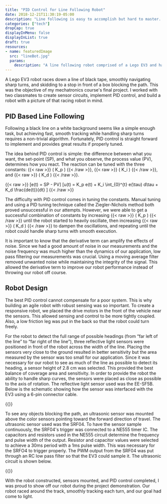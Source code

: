 ```yaml
---
title: "PID Control for Line Following Robot"
date: 2018-12-21T11:30:19-05:00
description: "Line following is easy to accomplish but hard to master. PID Control, while more challenging to implement and tune, provides effective smooth tracking and quick response."
categories: ["tech"]
dropCap: true
displayInMenu: false
displayInList: true
draft: true
resources:
- name: featuredImage
  src: "lineBot.jpg"
  params:
    description: "A line following robot comprised of a Lego EV3 and hand-soldered sensor circuits"
---
```


A Lego EV3 robot races down a line of black tape, smoothly navigating sharp turns, and skidding to a stop in front of a box blocking the path. This was the objective of my mechatronics course's final project. I worked with two classmates to create sensor circuits, implement PID control, and build a robot with a picture of that racing robot in mind.

## PID Based Line Following

Following a black line on a white background seems like a simple enough task, but achieving fast, smooth tracking while handling sharp turns requires a non-trivial algorithm. Fortunately, PID control is straight forward to implement and provides great results if properly tuned.

The idea behind PID control is simple: the difference between what you want, the set-point (SP), and what you observe, the process value (PV), determines how you react. The reaction can be tuned with the three constants: {{< raw >}} \( K_p \) {{< /raw >}}, {{< raw >}} \( K_i \) {{< /raw >}}, and {{< raw >}} \( K_d \) {{< /raw >}}.

{{< raw >}}
\[e(t) = SP - PV\]
\[u(t) = K_p e(t) + K_i \int_{0}^{t} e(\tau) d\tau + K_d \frac{de(t)}{dt} \]
{{< /raw >}}

The difficulty with PID control comes in tuning the constants. Manual tuning and using a PID tuning technique called the Ziegler-Nichols method both proved unsuccessful in our attempts. However, we were able to get a successful combination of constants by increasing {{< raw >}} \( K_p \) {{< /raw >}} until the robot started to heavily oscillate, then increasing {{< raw >}} \( K_d \) {{< /raw >}} to dampen the oscillations, and repeating until the robot could handle sharp turns with smooth execution.

It is important to know that the derivative term can amplify the effects of noise. Since we had a good amount of noise in our measurements and the noise frequency was much higher than the dynamics of our application, low pass filtering our measurements was crucial. Using a moving average filter removed unwanted noise while maintaining the integrity of the signal. This allowed the derivative term to improve our robot performance instead of throwing our robot off course.

## Robot Design

The best PID control cannot compensate for a poor system. This is why building an agile robot with robust sensing was so important. To create a responsive robot, we placed the drive motors in the front of the vehicle near the sensors. This allowed sensing and control to be more tightly coupled. Also, a low friction leg was put in the back so that the robot could turn freely.

For the robot to detect the full range of possible headings (from “far left of the line” to “far right of the line”), three reflective light sensors were positioned in front of the robot across the width of the line. Placing the sensors very close to the ground resulted in better sensitivity but the area measured by the sensor was too small for our application. Since it was necessary for our robot to see as much of the line as possible to detect its heading, a sensor height of 2.8 cm was selected. This provided the best balance of coverage area and sensitivity. In order to provide the robot the ability to handle sharp curves, the sensors were placed as close as possible to the axis of rotation. The reflective light sensor used was the EE-SF5B. Below is the schematic showing how the sensor was interfaced with the EV3 using a 6-pin connector cable.

{{<smallimg src="reflectiveOpticalSensorSchematic.png" alt="Schematic for reflective light sensor">}}

To see any objects blocking the path, an ultrasonic sensor was mounted above the color sensors pointing toward the forward direction of travel. The ultrasonic sensor used was the SRF04. To have the sensor sample continuously, the SRF04's trigger was connected to a NE555 timer IC. The capacitors and resistors used in the NE555 circuit determine the frequency and pulse width of the output. Resistor and capacitor values were selected to achieve a 30ms period with a 1ms pulse width. This was necessary for the SRFO4 to trigger properly. The PWM output from the SRF04 was put through an RC low pass filter so that the EV3 could sample it. The ultrasonic circuit is shown below.

{{<smallimg src="ultrasonicSensorSchematic.png" alt="Schematic for the ultrasonic sensor">}}

With the robot constructed, sensors mounted, and PID control completed, I was proud to show off our robot during the project demonstration. Our robot raced around the track, smoothly tracking each turn, and our goal had come to light.